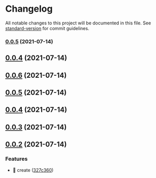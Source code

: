 # Changelog

All notable changes to this project will be documented in this file. See [standard-version](https://github.com/conventional-changelog/standard-version) for commit guidelines.

### [0.0.5](https://github.com/weekitmo/vite-vue3/compare/v0.0.6...v0.0.5) (2021-07-14)

## [0.0.4](https://github.com/weekitmo/vite-vue3/compare/v0.0.6...v0.0.4) (2021-07-14)



## [0.0.6](https://github.com/weekitmo/vite-vue3/compare/v0.0.5...v0.0.6) (2021-07-14)



## [0.0.5](https://github.com/weekitmo/vite-vue3/compare/v0.0.4...v0.0.5) (2021-07-14)



## [0.0.4](https://github.com/weekitmo/vite-vue3/compare/v0.0.3...v0.0.4) (2021-07-14)



## [0.0.3](https://github.com/weekitmo/vite-vue3/compare/v0.0.2...v0.0.3) (2021-07-14)



## [0.0.2](https://github.com/weekitmo/vite-vue3/compare/327c360bc556220ebec9c5fbb001ac3bf0d6d5ee...v0.0.2) (2021-07-14)


### Features

* :tada: create ([327c360](https://github.com/weekitmo/vite-vue3/commit/327c360bc556220ebec9c5fbb001ac3bf0d6d5ee))
